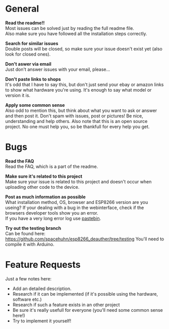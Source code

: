 # General

**Read the readme!!**  
Most issues can be solved just by reading the full readme file.  
Also make sure you have followed all the installation steps correctly.

**Search for similar issues**  
Double posts will be closed, so make sure your issue doesn't exist yet (also look for closed ones).

**Don't aswer via email**  
Just don't answer issues with your email, please...

**Don't paste links to shops**  
It's odd that I have to say this, but don't just send your ebay or amazon links to show what hardware you're using.
It's enough to say what model or version it is.

**Apply some common sense**  
Also odd to mention this, but think about what you want to ask or answer and then post it.
Don't spam with issues, post or pictures! Be nice, understanding and help others. 
Also note that this is an open source project. No one must help you, so be thankfull for every help you get.

# Bugs

**Read the FAQ**  
Read the FAQ, which is a part of the readme.

**Make sure it's related to this project**  
Make sure your issue is related to this project and doesn't occur when uploading other code to the device.

**Post as much information as possible**  
What installation method, OS, browser and ESP8266 version are you useing?
If your dealing with a bug in the webinterface, check if the browsers developer tools show you an error.  
If you have a very long error log use [pastebin](http://pastebin.com/).  

**Try out the testing branch**  
Can be found here: https://github.com/spacehuhn/esp8266_deauther/tree/testing
You'll need to compile it with Arduino.

# Feature Requests

Just a few notes here:
- Add an detailed description.
- Research if it can be implemented (if it's possible using the hardware, software etc.)
- Research if such a feature exists in an other project
- Be sure it's really usefull for everyone (you'll need some common sense here!)
- Try to implement it yourself!
